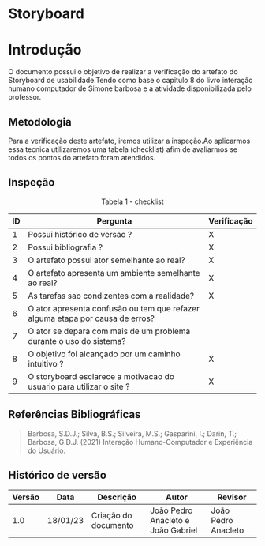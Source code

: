 # Storyboard

# Introdução

O documento possui o objetivo de realizar a verificação do artefato do Storyboard de usabilidade.Tendo como base o capitulo 8 do livro interação humano computador de Simone barbosa e a atividade disponibilizada pelo professor.

## Metodologia

Para a verificação deste artefato, iremos utilizar a inspeção.Ao aplicarmos essa tecnica utilizaremos uma tabela (checklist) afim de avaliarmos se todos os pontos do artefato foram atendidos.

## Inspeção

<figcaption><center>
    Tabela 1 - checklist
</figcaption>

| ID  | Pergunta                                                                      | Verificação |
| --- | ----------------------------------------------------------------------------- | ----------- |
| 1   | Possui histórico de versão ?                                                  | X           |
| 2   | Possui bibliografia ?                                                         | X           |
| 3   | O artefato possui ator semelhante ao real?                                    | X           |
| 4   | O artefato apresenta um ambiente semelhante ao real?                          | X           |
| 5   | As tarefas sao condizentes com a realidade?                                   | X           |
| 6   | O ator apresenta confusão ou tem que refazer alguma etapa por causa de erros? |             |
| 7   | O ator se depara com mais de um problema durante o uso do sistema?            |             |
| 8   | O objetivo foi alcançado por um caminho intuitivo ?                           | X           |
| 9   | O storyboard esclarece a motivacao do usuario para utilizar o site ?          | X           |

## Referências Bibliográficas

> Barbosa, S.D.J.; Silva, B.S.; Silveira, M.S.; Gasparini, I.; Darin, T.; Barbosa, G.D.J. (2021) Interação Humano-Computador e Experiência do Usuário.

## Histórico de versão

| Versão | Data     | Descrição            | Autor                              | Revisor             |
| ------ | -------- | -------------------- | ---------------------------------- | ------------------- |
| 1.0    | 18/01/23 | Criação do documento | João Pedro Anacleto e João Gabriel | João Pedro Anacleto |
